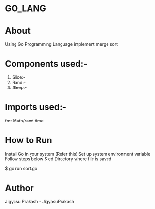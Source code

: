 # GO_LANG

# About
Using Go Programming Language implement merge sort

# Components used:-
  1. Slice:-
  2. Rand:- 
  3. Sleep:-

# Imports used:-
  fmt
  Math/rand
  time

# How to Run
Install Go in your system (Refer this)
Set up system environment variable
Follow steps below
$ cd Directory where file is saved

$ go run sort.go

# Author
Jigyasu Prakash - JigyasuPrakash
